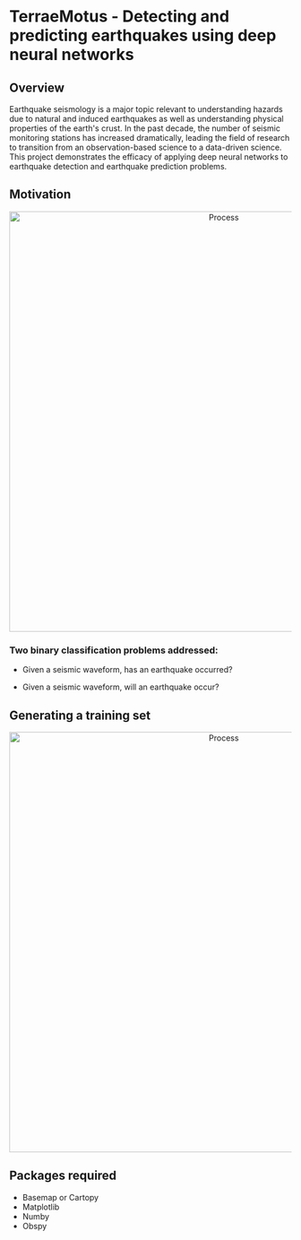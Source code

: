 TerraeMotus - Detecting and predicting earthquakes using deep neural networks
=====

## Overview

Earthquake seismology is a major topic relevant to understanding hazards due to natural and induced earthquakes as well as understanding physical properties of the earth's crust. In the past decade, the number of seismic monitoring stations has increased dramatically, leading the field of research to transition from an observation-based science to a data-driven science. This project demonstrates the efficacy of applying deep neural networks to earthquake detection and earthquake prediction problems. 

## Motivation

<div align="center">
    <img width=750 src="https://github.com/MosGeo/TerraeMotus/blob/master/Figures/SeismicWaveformExample.PNG" alt="Process" title="Seismic waveform example"</img>
</div>


### Two binary classification problems addressed:
* Given a seismic waveform, has an earthquake occurred?

* Given a seismic waveform, will an earthquake occur?

## Generating a training set

<div align="center">
    <img width=750 src="https://github.com/MosGeo/TerraeMotus/blob/master/Figures/StudyAreaMap.PNG" alt="Process" title="Geysers Geothermal Study Area"</img>
</div>


## Packages required
- Basemap or Cartopy
- Matplotlib
- Numby
- Obspy
